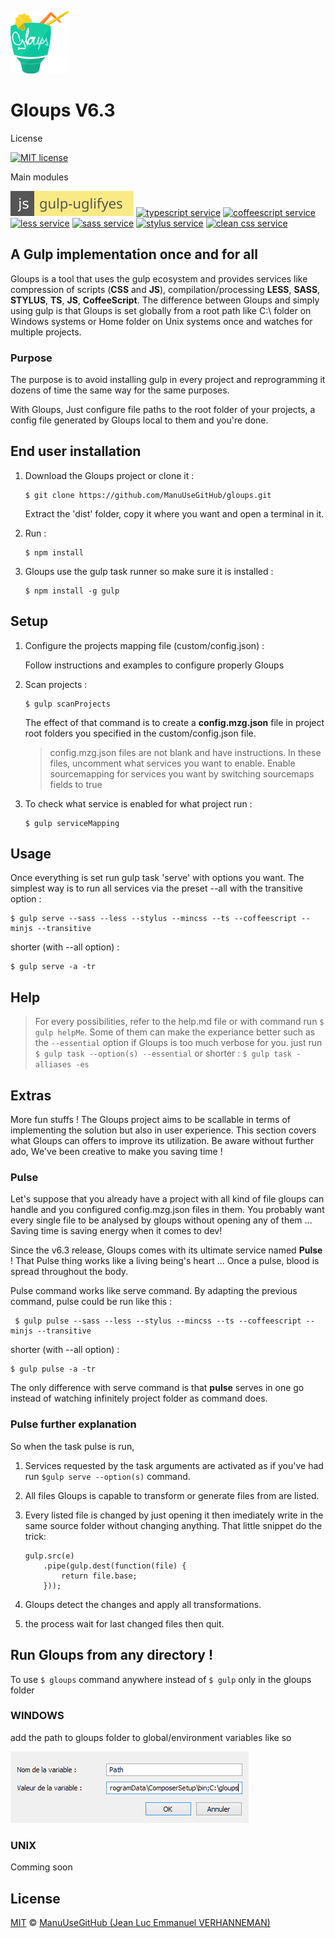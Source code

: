 ![logo](images/mzg2.ico)
# Gloups V6.3
License

[![MIT license][license-badge]][license-link]

Main modules

[![uglify service][uglify-badge]][uglify-link] [![typescript service][typescript-badge]][typescript-link] [![coffeescript service][coffee-badge]][coffee-link] [![less service][less-badge]][less-link] [![sass service][sass-badge]][sass-link] [![stylus service][stylus-badge]][stylus-link] [![clean css service][cleanCSS-badge]][cleanCSS-link]

## A Gulp implementation once and for all
Gloups is a tool that uses the gulp ecosystem and provides services like compression of scripts (<b>CSS</b> and <b>JS</b>), compilation/processing <b>LESS</b>, <b>SASS</b>, <b>STYLUS</b>, <b>TS</b>, <b>JS</b>, <b>CoffeeScript</b>. The difference between Gloups and simply using gulp is that Gloups is set globally from a root path like C:\ folder on Windows systems or Home folder on Unix systems once and watches for multiple projects.

### Purpose
The purpose is to avoid installing gulp in every project and reprogramming it dozens of time the same way for the same purposes. 

With Gloups, Just configure file paths to the root folder of your projects, a config file generated by Gloups local to them and you're done.

## End user installation

1. Download the Gloups project or clone it :
    
    ```
    $ git clone https://github.com/ManuUseGitHub/gloups.git 
    ```
    
    Extract the 'dist' folder, copy it where you want and open a terminal in it.

2.  Run :
    
    ```
    $ npm install
    ```

3.  Gloups use the gulp task runner so make sure it is installed :
    
    ```
    $ npm install -g gulp
    ```
    

## Setup

1. Configure the projects mapping file (custom/config.json) :

    Follow instructions and examples to configure properly Gloups

2. Scan projects :
    
    ```
    $ gulp scanProjects 
    ```
    
    The effect of that command is to create a <b>config.mzg.json</b> file in project root folders you specified in the custom/config.json file.

    > config.mzg.json files are not blank and have instructions.
    > In these files, uncomment what services you want to enable.
    > Enable sourcemapping for services you want by switching sourcemaps fields to true

3. To check what service is enabled for what project run :
    
    ```
    $ gulp serviceMapping    
    ```

## Usage
Once everything is set run gulp task 'serve' with options you want. The simplest way is to run all services via the preset --all with the transitive option :

    $ gulp serve --sass --less --stylus --mincss --ts --coffeescript --minjs --transitive
    
shorter (with --all option) :

    $ gulp serve -a -tr

## Help
> For every possibilities, refer to the help.md file or with command run  ```$ gulp helpMe```. 
> Some of them can make the experiance better such as the ```--essential``` option if Gloups is too much verbose for you. just run ```$ gulp task --option(s) --essential``` or shorter : ```$ gulp task -alliases -es```

## Extras

More fun stuffs ! The Gloups project aims to be scallable in terms of implementing the solution but also in user experience. This section covers what Gloups can offers to improve its utilization. Be aware without further ado, We've been creative to make you saving time !

### Pulse
Let's suppose that you already have a project with all kind of file gloups can handle and you configured config.mzg.json files in them. You probably want every single file to be analysed by gloups without opening any of them ... Saving time is saving energy when it comes to dev!

Since the v6.3 release, Gloups comes with its ultimate service named <b>Pulse</b> ! That Pulse thing works like a living being's heart ... Once a pulse, blood is spread throughout the body.

Pulse command works like serve command. By adapting the previous command, pulse could be run like this :
    
     $ gulp pulse --sass --less --stylus --mincss --ts --coffeescript --minjs --transitive

shorter (with --all option) :

    $ gulp pulse -a -tr

The only difference with serve command is that <b>pulse</b> serves in one go instead of watching infinitely project folder as <serve> command does.

### Pulse further explanation
So when the task pulse is run, 

1. Services requested by the task arguments are activated as if you've had run ```$gulp serve --option(s)``` command.

2. All files Gloups is capable to transform or generate files from are listed.

3. Every listed file is changed by just opening it then imediately write in the same source folder without changing anything. That little snippet do the trick:
    ```
    gulp.src(e)
        .pipe(gulp.dest(function(file) {
			return file.base;
		}));
    ```
4. Gloups detect the changes and apply all transformations.

5. the process wait for last changed files then quit.

## Run Gloups from any directory !
To use ```$ gloups``` command anywhere instead of ```$ gulp``` only in the gloups folder

### WINDOWS
add the path to gloups folder to global/environment variables like so
    
![logo](images/Capture.PNG)

### UNIX
Comming soon

## License
[MIT][license-link] © [ManuUseGitHub (Jean Luc Emmanuel VERHANNEMAN)](https://www.linkedin.com/in/jean-luc-emmanuel-verhanneman-5a9381ab/)

[uglify-badge]: images/js-gulp--uglify-f9ea85.svg
[uglify-link]: https://www.npmjs.com/package/gulp-uglify

[typescript-badge]: https://img.shields.io/badge/ts-gulp--typescript-152740.svg?style=flat-square
[typescript-link]: https://www.npmjs.com/package/gulp-typescript

[coffee-badge]: https://img.shields.io/badge/coffee-gulp--coffee-3e2723.svg?style=flat-square
[coffee-link]: https://www.npmjs.com/package/gulp-coffee

[less-badge]: https://img.shields.io/badge/less-gulp--less-1d365d.svg?style=flat-square
[less-link]: https://www.npmjs.com/package/gulp-less

[stylus-badge]: https://img.shields.io/badge/stylus-gulp--stylus-ff6347.svg?style=flat-square
[stylus-link]: https://www.npmjs.com/package/gulp-stylus

[sass-badge]: https://img.shields.io/badge/sass-gulp--sass-c6538c.svg?style=flat-square
[sass-link]: https://www.npmjs.com/package/gulp-sass

[cleanCSS-badge]: https://img.shields.io/badge/css-gulp--clean--css-17cfa3.svg?style=flat-square
[cleanCSS-link]: https://www.npmjs.com/package/gulp-clean-css

[license-badge]: http://img.shields.io/badge/license-MIT-blue.svg?style=flat-square
[license-link]: LICENSE

[stackoverflow-icon]: images/so-icon.svg
[stackoverflow-link]: https://stackoverflow.com
